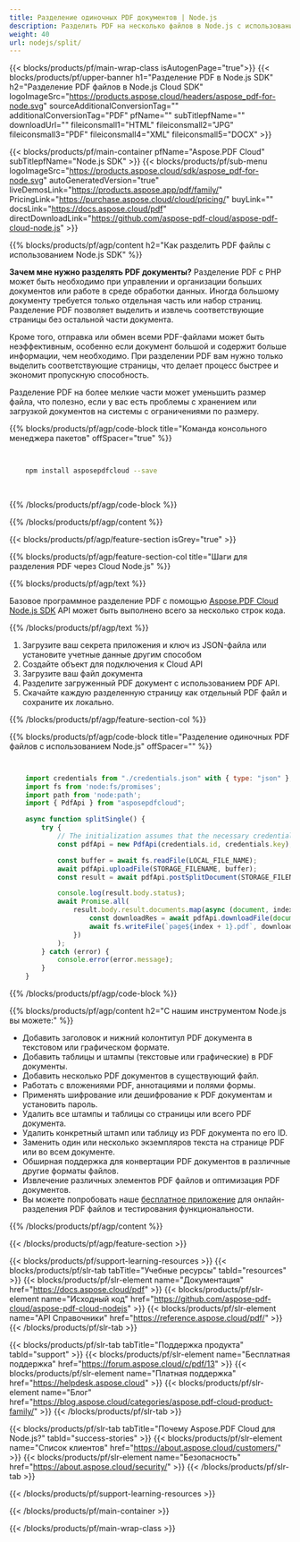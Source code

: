 ```yaml
---
title: Разделение одиночных PDF документов | Node.js
description: Разделить PDF на несколько файлов в Node.js с использованием Aspose.PDF Cloud SDK. Автоматизация сегментации документов.
weight: 40
url: nodejs/split/
---
```


{{< blocks/products/pf/main-wrap-class isAutogenPage="true">}}
{{< blocks/products/pf/upper-banner h1="Разделение PDF в Node.js SDK" h2="Разделение PDF файлов в Node.js Cloud SDK" logoImageSrc="https://products.aspose.cloud/headers/aspose_pdf-for-node.svg" sourceAdditionalConversionTag="" additionalConversionTag="PDF" pfName="" subTitlepfName="" downloadUrl="" fileiconsmall1="HTML" fileiconsmall2="JPG" fileiconsmall3="PDF" fileiconsmall4="XML" fileiconsmall5="DOCX" >}}

{{< blocks/products/pf/main-container pfName="Aspose.PDF Cloud" subTitlepfName="Node.js SDK" >}}
{{< blocks/products/pf/sub-menu logoImageSrc="https://products.aspose.cloud/sdk/aspose_pdf-for-node.svg"
autoGeneratedVersion="true"
liveDemosLink="https://products.aspose.app/pdf/family/" PricingLink="https://purchase.aspose.cloud/cloud/pricing/" buyLink="" docsLink="https://docs.aspose.cloud/pdf"  directDownloadLink="https://github.com/aspose-pdf-cloud/aspose-pdf-cloud-node.js" >}}

{{% blocks/products/pf/agp/content h2="Как разделить PDF файлы с использованием Node.js SDK" %}}

**Зачем мне нужно разделять PDF документы?** Разделение PDF с PHP может быть необходимо при управлении и организации больших документов или работе в среде обработки данных. Иногда большому документу требуется только отдельная часть или набор страниц. Разделение PDF позволяет выделить и извлечь соответствующие страницы без остальной части документа.

Кроме того, отправка или обмен всеми PDF-файлами может быть неэффективным, особенно если документ большой и содержит больше информации, чем необходимо. При разделении PDF вам нужно только выделить соответствующие страницы, что делает процесс быстрее и экономит пропускную способность.

Разделение PDF на более мелкие части может уменьшить размер файла, что полезно, если у вас есть проблемы с хранением или загрузкой документов на системы с ограничениями по размеру.

{{% blocks/products/pf/agp/code-block title="Команда консольного менеджера пакетов" offSpacer="true" %}}

```bash

     
    npm install asposepdfcloud --save
     
     

```

{{% /blocks/products/pf/agp/code-block %}}

{{% /blocks/products/pf/agp/content %}}

{{< blocks/products/pf/agp/feature-section isGrey="true" >}}

{{% blocks/products/pf/agp/feature-section-col title="Шаги для разделения PDF через Cloud Node.js" %}}

{{% blocks/products/pf/agp/text %}}

Базовое программное разделение PDF с помощью
[Aspose.PDF Cloud Node.js SDK](https://products.aspose.cloud/pdf/nodejs/)
API может быть выполнено всего за несколько строк кода.

{{% /blocks/products/pf/agp/text %}}

1. Загрузите ваш секрета приложения и ключ из JSON-файла или установите учетные данные другим способом
1. Создайте объект для подключения к Cloud API
1. Загрузите ваш файл документа
1. Разделите загруженный PDF документ с использованием PDF API.
1. Скачайте каждую разделенную страницу как отдельный PDF файл и сохраните их локально.

{{% /blocks/products/pf/agp/feature-section-col %}}


{{% blocks/products/pf/agp/code-block title="Разделение одиночных PDF файлов с использованием Node.js" offSpacer="" %}}

```js


    import credentials from "./credentials.json" with { type: "json" };
    import fs from 'node:fs/promises';
    import path from 'node:path';
    import { PdfApi } from "asposepdfcloud";

    async function splitSingle() {
        try {
            // The initialization assumes that the necessary credentials (Application ID and Application Key) from https://dashboard.aspose.cloud/
            const pdfApi = new PdfApi(credentials.id, credentials.key);

            const buffer = await fs.readFile(LOCAL_FILE_NAME);
            await pdfApi.uploadFile(STORAGE_FILENAME, buffer);
            const result = await pdfApi.postSplitDocument(STORAGE_FILENAME);

            console.log(result.body.status);
            await Promise.all(
                result.body.result.documents.map(async (document, index) => {
                    const downloadRes = await pdfApi.downloadFile(document.href);
                    await fs.writeFile(`page${index + 1}.pdf`, downloadRes.body);
                })
            );
        } catch (error) {
            console.error(error.message);
        }
    }
```

{{% /blocks/products/pf/agp/code-block %}}

{{% blocks/products/pf/agp/content h2="С нашим инструментом Node.js вы можете:" %}}

+ Добавить заголовок и нижний колонтитул PDF документа в текстовом или графическом формате.
+ Добавить таблицы и штампы (текстовые или графические) в PDF документы.
+ Добавить несколько PDF документов в существующий файл.
+ Работать с вложениями PDF, аннотациями и полями формы.
+ Применять шифрование или дешифрование к PDF документам и установить пароль.
+ Удалить все штампы и таблицы со страницы или всего PDF документа.
+ Удалить конкретный штамп или таблицу из PDF документа по его ID.
+ Заменить один или несколько экземпляров текста на странице PDF или во всем документе.
+ Обширная поддержка для конвертации PDF документов в различные другие форматы файлов.
+ Извлечение различных элементов PDF файлов и оптимизация PDF документов.
+ Вы можете попробовать наше [бесплатное приложение](https://products.aspose.app/pdf/split-pdf) для онлайн-разделения PDF файлов и тестирования функциональности.

{{% /blocks/products/pf/agp/content %}}

{{< /blocks/products/pf/agp/feature-section >}}

{{< blocks/products/pf/support-learning-resources >}}
{{< blocks/products/pf/slr-tab tabTitle="Учебные ресурсы" tabId="resources" >}}
{{< blocks/products/pf/slr-element name="Документация" href="https://docs.aspose.cloud/pdf" >}}
{{< blocks/products/pf/slr-element name="Исходный код" href="https://github.com/aspose-pdf-cloud/aspose-pdf-cloud-nodejs" >}}
{{< blocks/products/pf/slr-element name="API Справочники" href="https://reference.aspose.cloud/pdf/" >}}
{{< /blocks/products/pf/slr-tab >}}

{{< blocks/products/pf/slr-tab tabTitle="Поддержка продукта" tabId="support" >}}
{{< blocks/products/pf/slr-element name="Бесплатная поддержка" href="https://forum.aspose.cloud/c/pdf/13" >}}
{{< blocks/products/pf/slr-element name="Платная поддержка" href="https://helpdesk.aspose.cloud" >}}
{{< blocks/products/pf/slr-element name="Блог" href="https://blog.aspose.cloud/categories/aspose.pdf-cloud-product-family/" >}}
{{< /blocks/products/pf/slr-tab >}}

{{< blocks/products/pf/slr-tab tabTitle="Почему Aspose.PDF Cloud для Node.js?" tabId="success-stories" >}}
{{< blocks/products/pf/slr-element name="Список клиентов" href="https://about.aspose.cloud/customers/" >}}
{{< blocks/products/pf/slr-element name="Безопасность" href="https://about.aspose.cloud/security/" >}}
{{< /blocks/products/pf/slr-tab >}}

{{< /blocks/products/pf/support-learning-resources >}}

<!-- aboutfile Ends -->

{{< /blocks/products/pf/main-container >}}

{{< /blocks/products/pf/main-wrap-class >}}



